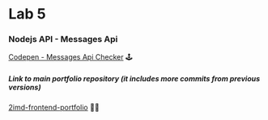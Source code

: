 # Lab 5

### Nodejs API - Messages Api
[Codepen - Messages Api Checker](https://codepen.io/ismailelg1/pen/BaJKvbZ) 🕹️


##### Link to main portfolio repository (it includes more commits from previous versions)

[2imd-frontend-portfolio](https://github.com/ismailElg1/2imd-frontend-portfolio) 🙋‍♂️